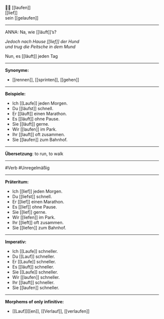 🏃‍♂️ [[laufen]]  
[[lief]]  
sein [[gelaufen]]

---
ANNA: Na, wie [[läuft]]’s?  

*Jedoch nach Hause [[lief]] der Hund*  
*und trug die Peitsche in dem Mund*

Nun, es [[läuft]] jeden Tag 

---

**Synonyme:**

- [[rennen]], [[sprinten]], [[gehen]]

---

**Beispiele:**

- Ich [[Laufe]] jeden Morgen.
- Du [[läufst]] schnell.
- Er [[läuft]] einen Marathon.
- Es [[läuft]] ohne Pause.
- Sie [[läuft]] gerne.
- Wir [[laufen]] im Park.
- Ihr [[lauft]] oft zusammen.
- Sie [[laufen]] zum Bahnhof.

---

**Übersetzung**:
to run, to walk

---
 #Verb  #Unregelmäßig

---

**Präteritum:**

- Ich [[lief]] jeden Morgen.
- Du [[liefst]] schnell.
- Er [[lief]] einen Marathon.
- Es [[lief]] ohne Pause.
- Sie [[lief]] gerne.
- Wir [[liefen]] im Park.
- Ihr [[lieft]] oft zusammen.
- Sie [[liefen]] zum Bahnhof.

---

**Imperativ:**

- Ich [[Laufe]] schneller.
- Du [[Lauf]] schneller.
- Er [[Laufe]] schneller.
- Es [[läuft]] schneller.
- Sie [[Laufe]] schneller.
- Wir [[laufen]] schneller.
- Ihr [[lauft]] schneller.
- Sie [[laufen]] schneller.

---

**Morphems of only infinitive:**  
- [[Lauf]][[en]], [[Verlauf]], [[verlaufen]]